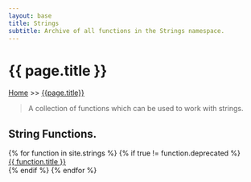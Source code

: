 ```yaml
---
layout: base
title: Strings
subtitle: Archive of all functions in the Strings namespace.
---
```


<h1 class="page-title">{{ page.title }}</h1>

<div class="breadcrumbs">
  <a href="{{ site.url | absolute_url  }}">Home</a> 
  >> <a href="{{ page.url | absolute_url }}">{{page.title}}</a>
</div>

> A collection of functions which can be used to work with strings.


## String Functions.

<div class="container">
    <div class="grid all-functions">
    {% for function in site.strings %}
        {% if true != function.deprecated %} 
        <div class="col-12 col-md-4">
            <a href="{{ site.url }}{{ function.url}}">{{ function.title }}</a>
        </div>
        {% endif %}
    {% endfor %} 
    </div>
</div>


